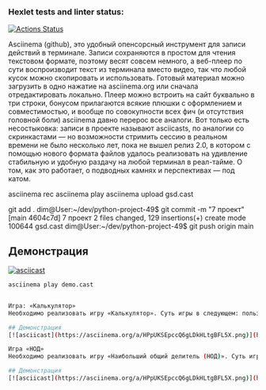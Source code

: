 ### Hexlet tests and linter status:
[![Actions Status](https://github.com/dima020/python-project-49/actions/workflows/hexlet-check.yml/badge.svg)](https://github.com/dima020/python-project-49/actions)

Asciinema (github), это удобный опенсорсный инструмент для записи действий в терминале. Записи сохраняются в простом для чтения текстовом формате, поэтому весят совсем немного, а веб-плеер по сути воспроизводит текст из терминала вместо видео, так что любой кусок можно скопировать и использовать. Готовый материал можно загрузить в одно нажатие на asciinema.org или сначала отредактировать локально. Плеер можно встроить на сайт буквально в три строки, бонусом прилагаются всякие плюшки с оформлением и совместимостью, и вообще по совокупности всех фич (и отсутствия головной боли) asciinema давно перерос все аналоги. Вот только есть несостыковка: записи в проекте называют asciicasts, по аналогии со скринкастами — но возможности стримить сессию в реальном времени не было несколько лет, пока не вышел релиз 2.0, в котором с помощью нового формата файлов удалось реализовать на удивление стабильную и удобную раздачу на любой терминал в реал-тайме. О том, как это работает, о подводных камнях и перспективах — под катом.

asciinema rec
asciinema play
asciinema upload gsd.cast


 git add .
dim@User:~/dev/python-project-49$ git commit -m "7 проект"
[main 4604c7d] 7 проект
 2 files changed, 129 insertions(+)
 create mode 100644 gsd.cast
dim@User:~/dev/python-project-49$ git push origin main


## Демонстрация
[![asciicast](https://asciinema.org/a/HPpUKSEpccQ6gLDkHLtgBFL5X.png)](https://asciinema.org/a/HPpUKSEpccQ6gLDkHLtgBFL5X)

```sh
asciinema play demo.cast


Игра: «Калькулятор»
Необходимо реализовать игру «Калькулятор». Суть игры в следующем: пользователю показывается случайное математическое выражение, например, 35 + 16, которое нужно вычислить и записать правильный ответ.

## Демонстрация
[![asciicast](https://asciinema.org/a/HPpUKSEpccQ6gLDkHLtgBFL5X.png)](https://asciinema.org/a/R34hpQ1Zsf1Pd2l1O7f74gdYM)

Игра «НОД»
Необходимо реализовать игру «Наибольший общий делитель (НОД)». Суть игры в следующем: пользователю показывается два случайных числа, например, 25 50. Пользователь должен вычислить и ввести наибольший общий делитель этих чисел.

## Демонстрация
[![asciicast](https://asciinema.org/a/HPpUKSEpccQ6gLDkHLtgBFL5X.png)](https://asciinema.org/a/FdVJvu3RGY7n8CeBh7SF9Rbj8)
